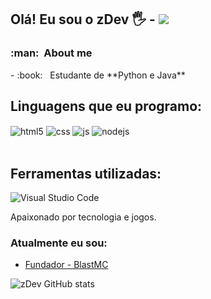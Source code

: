 ## Olá! Eu sou o zDev 🖐️ - ![](https://komarev.com/ghpvc/?username=YTJoseGames&color=006bed)

<h3> :man: &nbsp;About me </h3>
- :book: &nbsp; Estudante de  **Python e Java**

## Linguagens que eu programo:

<div style="display: inline_block">
  <img align="center" alt="html5" src="https://img.shields.io/badge/HTML5-E34F26?style=for-the-badge&logo=html5&logoColor=white" />
  <img align="center" alt="css" src="https://img.shields.io/badge/CSS3-1572B6?style=for-the-badge&logo=css3&logoColor=white" />
  <img align="center" alt="js" src="https://img.shields.io/badge/JavaScript-F7DF1E?style=for-the-badge&logo=javascript&logoColor=black" />
  <img align="center" alt="nodejs" src="https://img.shields.io/badge/Node.js-43853D?style=for-the-badge&logo=node.js&logoColor=white" />
</div><br/>

## Ferramentas utilizadas:

![Visual Studio Code](https://img.shields.io/badge/-Visual%20Studio%20Code-333333?style=flat&logo=visual-studio-code&logoColor=007ACC)

Apaixonado por tecnologia e jogos.

### Atualmente eu sou:

- [Fundador - BlastMC](https://dsc.gg/blastmc)<br/>

![zDev GitHub stats](https://github-readme-stats.vercel.app/api?username=zDevDevz&show_icons=true&theme=dracula&count_private=true)

